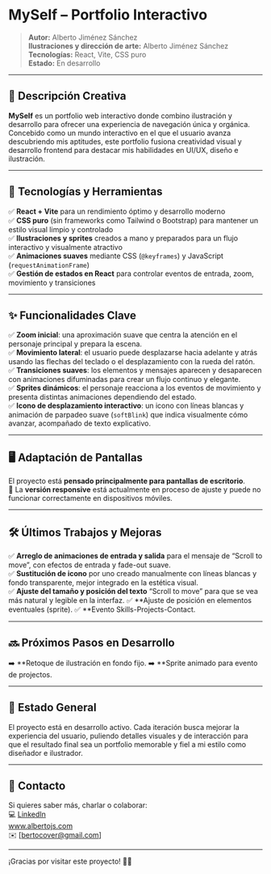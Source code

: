 # MySelf – Portfolio Interactivo

> **Autor:** Alberto Jiménez Sánchez  
> **Ilustraciones y dirección de arte:** Alberto Jiménez Sánchez  
> **Tecnologías:** React, Vite, CSS puro  
> **Estado:** En desarrollo

---

## 🎨 Descripción Creativa

**MySelf** es un portfolio web interactivo donde combino ilustración y desarrollo para ofrecer una experiencia de navegación única y orgánica. Concebido como un mundo interactivo en el que el usuario avanza descubriendo mis aptitudes, este portfolio fusiona creatividad visual y desarrollo frontend para destacar mis habilidades en UI/UX, diseño e ilustración.

---

## 🚀 Tecnologías y Herramientas

✅ **React + Vite** para un rendimiento óptimo y desarrollo moderno  
✅ **CSS puro** (sin frameworks como Tailwind o Bootstrap) para mantener un estilo visual limpio y controlado  
✅ **Ilustraciones y sprites** creados a mano y preparados para un flujo interactivo y visualmente atractivo  
✅ **Animaciones suaves** mediante CSS (`@keyframes`) y JavaScript (`requestAnimationFrame`)  
✅ **Gestión de estados en React** para controlar eventos de entrada, zoom, movimiento y transiciones

---

## ✨ Funcionalidades Clave

✅ **Zoom inicial**: una aproximación suave que centra la atención en el personaje principal y prepara la escena.  
✅ **Movimiento lateral**: el usuario puede desplazarse hacia adelante y atrás usando las flechas del teclado o el desplazamiento con la rueda del ratón.  
✅ **Transiciones suaves**: los elementos y mensajes aparecen y desaparecen con animaciones difuminadas para crear un flujo continuo y elegante.  
✅ **Sprites dinámicos**: el personaje reacciona a los eventos de movimiento y presenta distintas animaciones dependiendo del estado.  
✅ **Icono de desplazamiento interactivo**: un icono con líneas blancas y animación de parpadeo suave (`softBlink`) que indica visualmente cómo avanzar, acompañado de texto explicativo.

---

## 🖥️ Adaptación de Pantallas

El proyecto está **pensado principalmente para pantallas de escritorio**.  
📱 La **versión responsive** está actualmente en proceso de ajuste y puede no funcionar correctamente en dispositivos móviles.  

---

## 🛠️ Últimos Trabajos y Mejoras

✅ **Arreglo de animaciones de entrada y salida** para el mensaje de “Scroll to move”, con efectos de entrada y fade-out suave.  
✅ **Sustitución de icono** por uno creado manualmente con líneas blancas y fondo transparente, mejor integrado en la estética visual.  
✅ **Ajuste del tamaño y posición del texto** “Scroll to move” para que se vea más natural y legible en la interfaz.
✅ **Ajuste de posición en elementos eventuales (sprite).
✅ **Evento Skills-Projects-Contact.    

---

## 🔜 Próximos Pasos en Desarrollo

➡️ **Retoque de ilustración en fondo fijo.
➡️ **Sprite animado para evento de projectos.


---

## 📂 Estado General

El proyecto está en desarrollo activo. Cada iteración busca mejorar la experiencia del usuario, puliendo detalles visuales y de interacción para que el resultado final sea un portfolio memorable y fiel a mi estilo como diseñador e ilustrador.

---

## 👋 Contacto

Si quieres saber más, charlar o colaborar:  
💻 [LinkedIn](https://www.linkedin.com/in/alberto-jim%C3%A9nez-s%C3%A1nchez-5ab368211/)  
www.albertojs.com  
✉️ [bertocover@gmail.com]

---

¡Gracias por visitar este proyecto! 🚀✨
